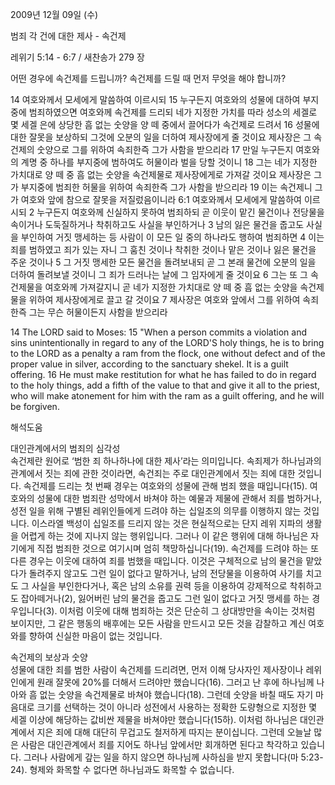 2009년 12월 09일 (수)

범죄 각 건에 대한 제사  - 속건제



레위기 5:14 - 6:7 / 새찬송가 279 장


어떤 경우에 속건제를 드립니까? 
속건제를 드릴 때 먼저 무엇을 해야 합니까? 

14 여호와께서 모세에게 말씀하여 이르시되 15 누구든지 여호와의 성물에 대하여 부지중에 범죄하였으면 여호와께 속건제를 드리되 네가 지정한 가치를 따라 성소의 세겔로 몇 세겔 은에 상당한 흠 없는 숫양을 양 떼 중에서 끌어다가 속건제로 드려서 16 성물에 대한 잘못을 보상하되 그것에 오분의 일을 더하여 제사장에게 줄 것이요 제사장은 그 속건제의 숫양으로 그를 위하여 속죄한즉 그가 사함을 받으리라 17 만일 누구든지 여호와의 계명 중 하나를 부지중에 범하여도 허물이라 벌을 당할 것이니 18 그는 네가 지정한 가치대로 양 떼 중 흠 없는 숫양을 속건제물로 제사장에게로 가져갈 것이요 제사장은 그가 부지중에 범죄한 허물을 위하여 속죄한즉 그가 사함을 받으리라 19 이는 속건제니 그가 여호와 앞에 참으로 잘못을 저질렀음이니라 6:1 여호와께서 모세에게 말씀하여 이르시되 2 누구든지 여호와께 신실하지 못하여 범죄하되 곧 이웃이 맡긴 물건이나 전당물을 속이거나 도둑질하거나 착취하고도 사실을 부인하거나 3 남의 잃은 물건을 줍고도 사실을 부인하여 거짓 맹세하는 등 사람이 이 모든 일 중의 하나라도 행하여 범죄하면 4 이는 죄를 범하였고 죄가 있는 자니 그 훔친 것이나 착취한 것이나 맡은 것이나 잃은 물건을 주운 것이나 5 그 거짓 맹세한 모든 물건을 돌려보내되 곧 그 본래 물건에 오분의 일을 더하여 돌려보낼 것이니 그 죄가 드러나는 날에 그 임자에게 줄 것이요 6 그는 또 그 속건제물을 여호와께 가져갈지니 곧 네가 지정한 가치대로 양 떼 중 흠 없는 숫양을 속건제물을 위하여 제사장에게로 끌고 갈 것이요 7 제사장은 여호와 앞에서 그를 위하여 속죄한즉 그는 무슨 허물이든지 사함을 받으리라    

14 The LORD said to Moses: 15 "When a person commits a violation and sins unintentionally in regard to any of the LORD'S holy things, he is to bring to the LORD as a penalty a ram from the flock, one without defect and of the proper value in silver, according to the sanctuary shekel. It is a guilt offering. 16 He must make restitution for what he has failed to do in regard to the holy things, add a fifth of the value to that and give it all to the priest, who will make atonement for him with the ram as a guilt offering, and he will be forgiven.

해석도움





대인관계에서의 범죄의 심각성  
속건제란 원어로 ‘범한 죄 하나하나에 대한 제사’라는 의미입니다. 속죄제가 하나님과의 관계에서 짓는 죄에 관한 것이라면, 속건죄는 주로 대인관계에서 짓는 죄에 대한 것입니다. 속건제를 드리는 첫 번째 경우는 여호와의 성물에 관해 범죄 했을 때입니다(15). 여호와의 성물에 대한 범죄란 성막에서 바쳐야 하는 예물과 제물에 관해서 죄를 범하거나, 성전 일을 위해 구별된 레위인들에게 드려야 하는 십일조의 의무를 이행하지 않는 것입니다. 이스라엘 백성이 십일조를 드리지 않는 것은 현실적으로는 단지 레위 지파의 생활을 어렵게 하는 것에 지나지 않는 행위입니다. 그러나 이 같은 행위에 대해 하나님은 자기에게 직접 범죄한 것으로 여기시며 엄히 책망하십니다(19). 속건제를 드려야 하는 또 다른 경우는 이웃에 대하여 죄를 범했을 때입니다. 이것은 구체적으로 남의 물건을 맡았다가 돌려주지 않고도 그런 일이 없다고 말하거나, 남의 전당물을 이용하여 사기를 치고도 그 사실을 부인한다거나, 혹은 남의 소유를 권력 등을 이용하여 강제적으로 착취하고도 잡아떼거나(2), 잃어버린 남의 물건을 줍고도 그런 일이 없다고 거짓 맹세를 하는 경우입니다(3). 이처럼 이웃에 대해 범죄하는 것은 단순히 그 상대방만을 속이는 것처럼 보이지만, 그 같은 행동의 배후에는 모든 사람을 만드시고 모든 것을 감찰하고 계신 여호와를 향하여 신실한 마음이 없는 것입니다.    

속건제의 보상과 숫양  
성물에 대한 죄를 범한 사람이 속건제를 드리려면, 먼저 이해 당사자인 제사장이나 레위인에게 원래 잘못에 20%를 더해서 드려야만 했습니다(16). 그러고 난 후에 하나님께 나아와 흠 없는 숫양을 속건제물로 바쳐야 했습니다(18). 그런데 숫양을 바칠 때도 자기 마음대로 크기를 선택하는 것이 아니라 성전에서 사용하는 정확한 도량형으로 지정한 몇 세겔 이상에 해당하는 값비싼 제물을 바쳐야만 했습니다(15하). 이처럼 하나님은 대인관계에서 지은 죄에 대해 대단히 무겁고도 철저하게 따지는 분이십니다. 그런데 오늘날 많은 사람은 대인관계에서 죄를 지어도 하나님 앞에서만 회개하면 된다고 착각하고 있습니다. 그러나 사람에게 갚는 일을 하지 않으면 하나님께 사하심을 받지 못합니다(마 5:23-24). 형제와 화목할 수 없다면 하나님과도 화목할 수 없습니다.